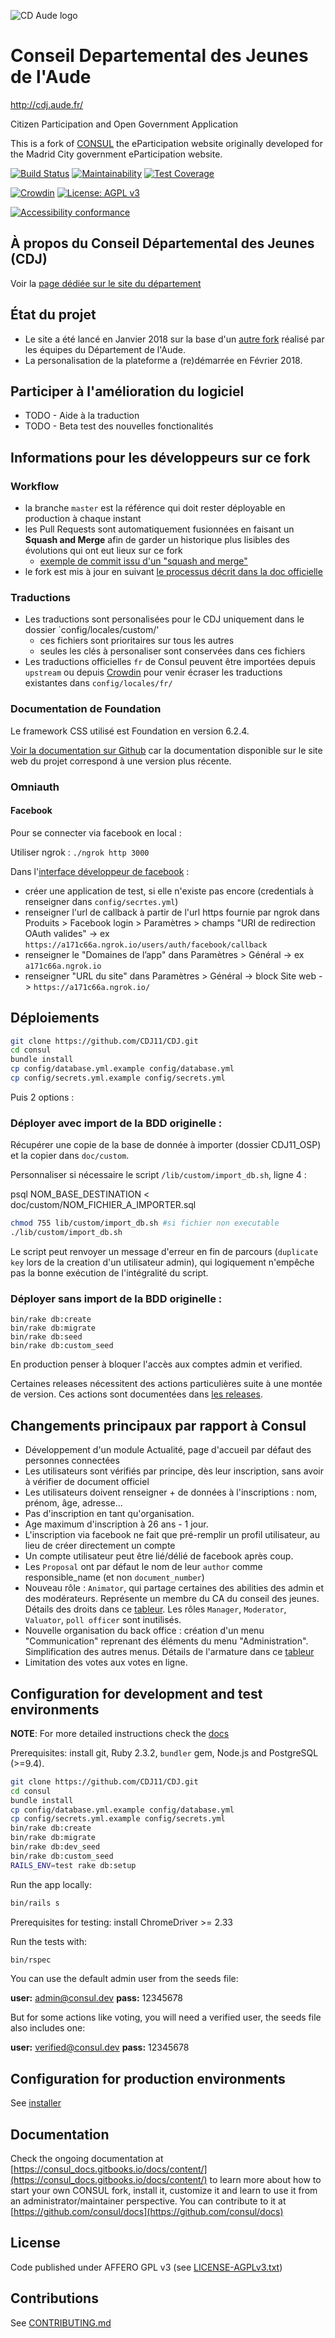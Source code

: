 ![CD Aude logo](https://camo.githubusercontent.com/538f2c018f62bb28bd8c580cf059491ac5d57f15/687474703a2f2f7777772e617564652e66722f696d616765732f4742495f434731312f6c6f676f2e706e67)

# Conseil Departemental des Jeunes de l'Aude

<http://cdj.aude.fr/>

Citizen Participation and Open Government Application

This is a fork of [CONSUL](http://consulproject.org/en/) the eParticipation website originally developed for the Madrid City government eParticipation website.

[![Build Status](https://travis-ci.org/CDJ11/CDJ.svg?branch=master)](https://travis-ci.org/CDJ11/CDJ)
[![Maintainability](https://api.codeclimate.com/v1/badges/5c7abb32f3c8f7cbd4ef/maintainability)](https://codeclimate.com/github/CDJ11/CDJ/maintainability)
[![Test Coverage](https://api.codeclimate.com/v1/badges/5c7abb32f3c8f7cbd4ef/test_coverage)](https://codeclimate.com/github/CDJ11/CDJ/test_coverage)

[![Crowdin](https://d322cqt584bo4o.cloudfront.net/consul/localized.svg)](https://crowdin.com/project/consul)
[![License: AGPL v3](https://img.shields.io/badge/License-AGPL%20v3-blue.svg)](http://www.gnu.org/licenses/agpl-3.0)

[![Accessibility conformance](https://img.shields.io/badge/accessibility-WAI:AA-green.svg)](https://www.w3.org/WAI/eval/Overview)

## À propos du Conseil Départemental des Jeunes (CDJ)

Voir la [page dédiée sur le site du département](https://www.aude.fr/670-conseil-departemental-des-jeunes.htm)

## État du projet

* Le site a été lancé en Janvier 2018 sur la base d'un [autre fork](https://github.com/CDJ11/CDJ_old) réalisé par les équipes du Département de l'Aude.
* La personalisation de la plateforme a (re)démarrée en Février 2018.

## Participer à l'amélioration du logiciel

* TODO - Aide à la traduction
* TODO - Beta test des nouvelles fonctionalités

## Informations pour les développeurs sur ce fork

### Workflow

* la branche `master` est la référence qui doit rester déployable en production à chaque instant
* les Pull Requests sont automatiquement fusionnées en faisant un **Squash and Merge** afin de garder un historique plus lisibles des évolutions qui ont eut lieux sur ce fork
  * [exemple de commit issu d'un "squash and merge"](https://github.com/CDJ11/CDJ/commit/1445a0e069b81983d85008e6941925d33bfeedf4)
* le fork est mis à jour en suivant [le processus décrit dans la doc officielle](https://consul_docs.gitbooks.io/docs/content/en/forks/update.html)

### Traductions

* Les traductions sont personalisées pour le CDJ uniquement dans le dossier `config/locales/custom/'
  * ces fichiers sont prioritaires sur tous les autres
  * seules les clés à personaliser sont conservées dans ces fichiers
* Les traductions officielles `fr` de Consul peuvent être importées depuis `upstream` ou depuis [Crowdin](https://crowdin.com/project/consul/fr#) pour venir écraser les traductions existantes dans `config/locales/fr/`

### Documentation de Foundation

Le framework CSS utilisé est Foundation en version 6.2.4.

[Voir la documentation sur Github](https://github.com/zurb/foundation-sites/tree/v6.2.4/docs/pages)
car la documentation disponible sur le site web du projet correspond à une version
plus récente.

### Omniauth 

#### Facebook

Pour se connecter via facebook en local :

Utiliser ngrok : `./ngrok http 3000`

Dans l'[interface développeur de facebook](https://developers.facebook.com/apps) : 
- créer une application de test, si elle n'existe pas encore (credentials à renseigner dans `config/secrtes.yml`)
- renseigner l'url de callback à partir de l'url https fournie par ngrok dans Produits > Facebook login > Paramètres > champs "URI de redirection OAuth valides" -> ex `https://a171c66a.ngrok.io/users/auth/facebook/callback`
- renseigner le "Domaines de l’app" dans Paramètres > Général -> ex `a171c66a.ngrok.io`
- renseigner "URL du site" dans Paramètres > Général -> block Site web -> `https://a171c66a.ngrok.io/`

## Déploiements

```bash
git clone https://github.com/CDJ11/CDJ.git
cd consul
bundle install
cp config/database.yml.example config/database.yml
cp config/secrets.yml.example config/secrets.yml
```

Puis 2 options :

### Déployer avec import de la BDD originelle : 

Récupérer une copie de la base de donnée à importer (dossier CDJ11_OSP) et la copier dans `doc/custom`.

Personnaliser si nécessaire le script `/lib/custom/import_db.sh`, ligne 4 :

  psql NOM_BASE_DESTINATION < doc/custom/NOM_FICHIER_A_IMPORTER.sql

```bash
chmod 755 lib/custom/import_db.sh #si fichier non executable
./lib/custom/import_db.sh 
```

Le script peut renvoyer un message d'erreur en fin de parcours (`duplicate key` lors de la creation d'un utilisateur admin), qui logiquement n'empêche pas la bonne exécution de l'intégralité du script.

### Déployer sans import de la BDD originelle : 

```
bin/rake db:create
bin/rake db:migrate
bin/rake db:seed
bin/rake db:custom_seed
```

En production penser à bloquer l'accès aux comptes admin et verified.

Certaines releases nécessitent des actions particulières suite à une montée de version.
Ces actions sont documentées dans [les releases](https://github.com/consul/consul/releases).

## Changements principaux par rapport à Consul 

- Développement d'un module Actualité, page d'accueil par défaut des personnes connectées
- Les utilisateurs sont vérifiés par principe, dès leur inscription, sans avoir à vérifier de document officiel
- Les utilisateurs doivent renseigner + de données à l'inscriptions : nom, prénom, âge, adresse...
- Pas d'inscription en tant qu'organisation.
- Age maximum d'inscription à 26 ans - 1 jour.
- L'inscription via facebook ne fait que pré-remplir un profil utilisateur, au lieu de créer directement un compte
- Un compte utilisateur peut être lié/délié de facebook après coup.
- Les `Proposal` ont par défaut le nom de leur `author` comme responsible_name (et non `document_number`)
- Nouveau rôle : `Animator`, qui partage certaines des abilities des admin et des modérateurs. Représente un membre du CA du conseil des jeunes. Détails des droits dans ce [tableur](https://docs.google.com/spreadsheets/d/17lfoyj-qtRVrncjWBN9L-d2yKt1j9md-H_PhZUq_wD4/edit#gid=131811949). Les rôles `Manager`, `Moderator`, `Valuator`, `poll officer` sont inutilisés.
- Nouvelle organisation du back office : création d'un menu "Communication" reprenant des éléments du menu "Administration". Simplification des autres menus. Détails de l'armature dans ce [tableur](https://docs.google.com/spreadsheets/d/17lfoyj-qtRVrncjWBN9L-d2yKt1j9md-H_PhZUq_wD4/edit#gid=131811949)
- Limitation des votes aux votes en ligne. 


## Configuration for development and test environments

**NOTE**: For more detailed instructions check the [docs](https://consul_docs.gitbooks.io/docs/)

Prerequisites: install git, Ruby 2.3.2, `bundler` gem, Node.js and PostgreSQL (>=9.4).

```bash
git clone https://github.com/CDJ11/CDJ.git
cd consul
bundle install
cp config/database.yml.example config/database.yml
cp config/secrets.yml.example config/secrets.yml
bin/rake db:create
bin/rake db:migrate
bin/rake db:dev_seed
bin/rake db:custom_seed
RAILS_ENV=test rake db:setup
```

Run the app locally:

```bash
bin/rails s
```

Prerequisites for testing: install ChromeDriver >= 2.33

Run the tests with:

```bash
bin/rspec
```

You can use the default admin user from the seeds file:

 **user:** admin@consul.dev
 **pass:** 12345678

But for some actions like voting, you will need a verified user, the seeds file also includes one:

 **user:** verified@consul.dev
 **pass:** 12345678

## Configuration for production environments

See [installer](https://github.com/consul/installer)

## Documentation

Check the ongoing documentation at [https://consul_docs.gitbooks.io/docs/content/](https://consul_docs.gitbooks.io/docs/content/) to learn more about how to start your own CONSUL fork, install it, customize it and learn to use it from an administrator/maintainer perspective. You can contribute to it at [https://github.com/consul/docs](https://github.com/consul/docs)

## License

Code published under AFFERO GPL v3 (see [LICENSE-AGPLv3.txt](LICENSE-AGPLv3.txt))

## Contributions

See [CONTRIBUTING.md](CONTRIBUTING.md)
